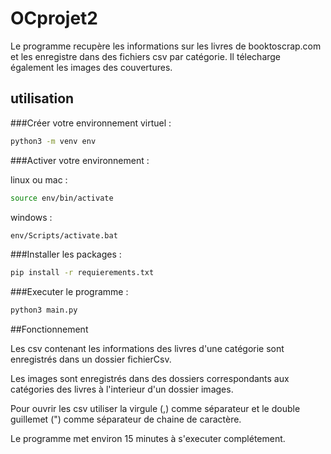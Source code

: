 # OCprojet2
Le programme recupère les informations sur les livres de booktoscrap.com et les enregistre dans des fichiers csv par catégorie. Il télecharge également les images des couvertures.

## utilisation

###Créer votre environnement virtuel :


```bash
python3 -m venv env
```

###Activer votre environnement :

linux ou mac :
```bash
source env/bin/activate
```

windows :

```bash
env/Scripts/activate.bat
```

###Installer les packages :

```bash
pip install -r requierements.txt
```

###Executer le programme :

```bash
python3 main.py
```

##Fonctionnement

Les csv contenant les informations des livres d'une catégorie sont enregistrés dans un dossier fichierCsv. 

Les images sont enregistrés dans des dossiers correspondants aux catégories des livres à l'interieur d'un dossier images. 

Pour ouvrir les csv utiliser la virgule (,) comme séparateur et le double guillemet (") comme séparateur de chaine de caractère.

Le programme met environ 15 minutes à s'executer complétement.